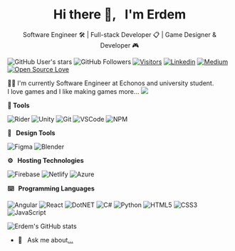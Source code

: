 <h1 align='center'>Hi there 👋, &nbsp; I'm Erdem</h1>
<p align='center'>Software Engineer 🛠 | Full-stack Developer 📋 | Game Designer & Developer 🎮 </p>

<!-- Badges -->
![GitHub User's stars](https://img.shields.io/github/stars/ecamlioglu?affiliations=OWNER&style=social)
![GitHub Followers](https://img.shields.io/github/followers/ecamlioglu?style=social)
[![Visitors](https://visitor-badge.glitch.me/badge?page_id=ecamlioglu.visitor-badge)](https://github.com/ecamlioglu)
[![Linkedin](https://img.shields.io/badge/Erdem%20%C3%87aml%C4%B1o%C4%9Flu-blue?style=flat&logo=linkedin&logoColor=white)](https://www.linkedin.com/in/ecamlioglu)
[![Medium](https://img.shields.io/badge/Medium-12100E?style=flat&logo=medium&logoColor=white)](https://medium.com/@ecamlioglu)
[![Open Source Love](https://badges.frapsoft.com/os/v2/open-source.svg?v=103)](https://github.com/ecamlioglu)

<p align='left'> 👨‍💻 I'm currently Software Engineer at Echonos and university student. <br> I love games and I like making games more... <img src="https://img.shields.io/badge/XBOX-%23107C10.svg?&style=flat&logo=xbox&logoColor=white"/> </p>

**🔨 Tools** <br>

![Rider](https://img.shields.io/badge/Rider-white.svg?&style=flat&logo=rider&logoColor=black)
![Unity](https://img.shields.io/badge/Unity-white.svg?&style=flat&logo=unity&logoColor=black)
![Git](https://img.shields.io/badge/-Git-000000?style=flat&logo=git&logoColor=F05032&labelColor=ffffff)
![VSCode](https://img.shields.io/badge/Visual_Studio_Code-0078d7.svg?&style=flat&logo=visual-studio-code&logoColor=white)
![NPM](https://img.shields.io/badge/-npm-000000?style=flat&logo=npm)

**🎨 &nbsp; Design Tools** <br>

![Figma](https://img.shields.io/badge/Figma-white.svg?&style=flat&logo=figma)
![Blender](https://img.shields.io/badge/blender-%23F5792A.svg?&style=flat&logo=blender&logoColor=white)

**⚙️ &nbsp; Hosting Technologies** <br>

![Firebase](https://img.shields.io/badge/Firebase-white.svg?&style=flat&logo=firebase)
![Netlify](https://img.shields.io/badge/-Netlify-000000?style=flat&logo=netlify&labelColor=000000)
![Azure](https://img.shields.io/badge/Azure-%230072C6.svg?&style=flat&logo=azure-devops&logoColor=white)

**⌨️ &nbsp; Programming Languages** <br>

![Angular](https://img.shields.io/badge/angular-%23DD0031.svg?&style=flat&logo=angular&logoColor=white)
![React](https://img.shields.io/badge/react-%2320232a.svg?&style=flat&logo=react&logoColor=%2361DAFB)
![DotNET](https://img.shields.io/badge/.NET-purple?style=flat&logo=.net&logoColor=white)
![C#](https://img.shields.io/badge/C%23-black.svg?&style=flat&logo=c-sharp&logoColor=white)
![Python](https://img.shields.io/badge/python-black.svg?&style=flat&logo=python)
![HTML5](https://img.shields.io/badge/-HTML5-000000?style=flat&logo=html5&logoColor=ffffff&labelColor=E34F26)
![CSS3](https://img.shields.io/badge/-CSS3-000000?style=flat&logo=css3&logoColor=ffffff&labelColor=1572B6)
![JavaScript](https://img.shields.io/badge/JavaScript-%23323330.svg?&style=flat&logo=javascript&logoColor=%23F7DF1E)

![Erdem's GitHub stats](https://github-readme-stats.vercel.app/api?username=ecamlioglu&count_private=true&hide=contribs,issues&show_icons=true)
  
- 💬 &nbsp; Ask me about[...](mailto:secamlioglu@gmail.com)